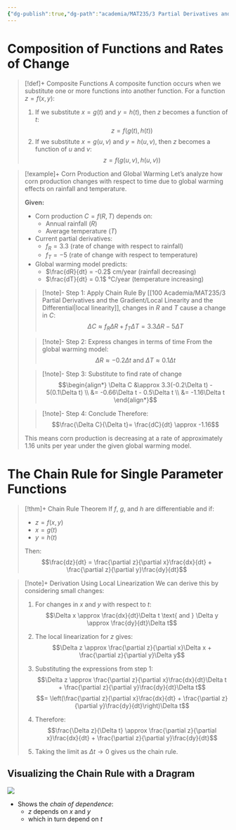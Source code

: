 ```yaml
---
{"dg-publish":true,"dg-path":"academia/MAT235/3 Partial Derivatives and the Gradient/Chain Rule.md","permalink":"/academia/mat-235/3-partial-derivatives-and-the-gradient/chain-rule/","tags":["lecture","math","note","university"],"created":"2024-11-04T16:03:11.144-08:00","updated":"2025-01-09T16:06:03.867-08:00"}
---
```



# Composition of Functions and Rates of Change

> [!def]+ Composite Functions
> A composite function occurs when we substitute one or more functions into another function. For a function $z = f(x,y)$:
>
> 1. If we substitute $x = g(t)$ and $y = h(t)$, then $z$ becomes a function of $t$:
> $$z = f(g(t), h(t))$$
> 2. If we substitute $x = g(u,v)$ and $y = h(u,v)$, then $z$ becomes a function of $u$ and $v$:
> $$z = f(g(u,v), h(u,v))$$

> [!example]+ Corn Production and Global Warming
> Let’s analyze how corn production changes with respect to time due to global warming effects on rainfall and temperature.
>
> **Given:**
>
> - Corn production $C = f(R, T)$ depends on:
>     - Annual rainfall $(R)$
>     - Average temperature $(T)$
> - Current partial derivatives:
>     - $f_R = 3.3$ (rate of change with respect to rainfall)
>     - $f_T = -5$ (rate of change with respect to temperature)
> - Global warming model predicts:
>     - $\frac{dR}{dt} = -0.2$ cm/year (rainfall decreasing)
>     - $\frac{dT}{dt} = 0.1$ °C/year (temperature increasing)
>
> > [!note]- Step 1: Apply Chain Rule
> > By [[100 Academia/MAT235/3 Partial Derivatives and the Gradient/Local Linearity and the Differential\|local linearity]], changes in $R$ and $T$ cause a change in $C$:
> > $$\Delta C \approx f_R\Delta R + f_T\Delta T = 3.3\Delta R - 5\Delta T$$
>
> > [!note]- Step 2: Express changes in terms of time
> > From the global warming model:
> > $$\Delta R \approx -0.2\Delta t \text{ and } \Delta T \approx 0.1\Delta t$$
>
> > [!note]- Step 3: Substitute to find rate of change
> > $$\begin{align*}
> > \Delta C &\approx 3.3(-0.2\Delta t) - 5(0.1\Delta t) \\
> > &= -0.66\Delta t - 0.5\Delta t \\
> > &= -1.16\Delta t
> > \end{align*}$$
>
> > [!note]- Step 4: Conclude
> > Therefore:
> > $$\frac{\Delta C}{\Delta t}= \frac{dC}{dt} \approx -1.16$$
>
> This means corn production is decreasing at a rate of approximately 1.16 units per year under the given global warming model.

# The Chain Rule for Single Parameter Functions

> [!thm]+ Chain Rule Theorem
> If $f$, $g$, and $h$ are differentiable and if:
>
> - $z = f(x,y)$
> - $x = g(t)$
> - $y = h(t)$
>
> Then:
> $$\frac{dz}{dt} = \frac{\partial z}{\partial x}\frac{dx}{dt} + \frac{\partial z}{\partial y}\frac{dy}{dt}$$

> [!note]+ Derivation Using Local Linearization
> We can derive this by considering small changes:
>
> 1. For changes in $x$ and $y$ with respect to $t$:
> $$\Delta x \approx \frac{dx}{dt}\Delta t \text{ and } \Delta y \approx \frac{dy}{dt}\Delta t$$
>
> 2. The local linearization for $z$ gives:
> $$\Delta z \approx \frac{\partial z}{\partial x}\Delta x + \frac{\partial z}{\partial y}\Delta y$$
>
> 3. Substituting the expressions from step 1:
> $$\Delta z \approx \frac{\partial z}{\partial x}\frac{dx}{dt}\Delta t + \frac{\partial z}{\partial y}\frac{dy}{dt}\Delta t$$
> $$= \left(\frac{\partial z}{\partial x}\frac{dx}{dt} + \frac{\partial z}{\partial y}\frac{dy}{dt}\right)\Delta t$$
>
> 4. Therefore:
> $$\frac{\Delta z}{\Delta t} \approx \frac{\partial z}{\partial x}\frac{dx}{dt} + \frac{\partial z}{\partial y}\frac{dy}{dt}$$
>
> 5. Taking the limit as $\Delta t \to 0$ gives us the chain rule.

## Visualizing the Chain Rule with a Dragram

![](https://i.imgur.com/W7bwAJW.png)

- Shows the *chain of dependence*:
    - $z$ depends on $x$ and $y$
    - which in turn depend on $t$
